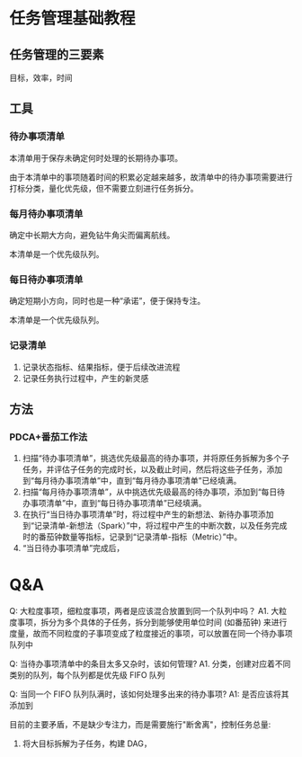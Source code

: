# 任务管理基础教程


## 任务管理的三要素

目标，效率，时间

## 工具

### 待办事项清单

本清单用于保存未确定何时处理的长期待办事项。

由于本清单中的事项随着时间的积累必定越来越多，故清单中的待办事项需要进行打标分类，量化优先级，但不需要立刻进行任务拆分。

### 每月待办事项清单

确定中长期大方向，避免钻牛角尖而偏离航线。

本清单是一个优先级队列。

### 每日待办事项清单

确定短期小方向，同时也是一种“承诺”，便于保持专注。

本清单是一个优先级队列。

### 记录清单
1. 记录状态指标、结果指标，便于后续改进流程
2. 记录任务执行过程中，产生的新灵感


## 方法

### PDCA+番茄工作法

1. 扫描“待办事项清单”，挑选优先级最高的待办事项，并将原任务拆解为多个子任务，并评估子任务的完成时长，以及截止时间，然后将这些子任务，添加到“每月待办事项清单”中，直到“每月待办事项清单”已经填满。
3. 扫描“每月待办事项清单”，从中挑选优先级最高的待办事项，添加到“每日待办事项清单”中，直到“每日待办事项清单”已经填满。
4. 在执行“当日待办事项清单”时，将过程中产生的新想法、新待办事项添加到“记录清单-新想法（Spark）”中，将过程中产生的中断次数，以及任务完成时的番茄钟数量等指标，记录到“记录清单-指标（Metric）”中。
5. “当日待办事项清单”完成后，


# Q&A

Q: 大粒度事项，细粒度事项，两者是应该混合放置到同一个队列中吗？
A1. 大粒度事项，拆分为多个具体的子任务，拆分到能够使用单位时间 (如番茄钟) 来进行度量，故而不同粒度的子事项变成了粒度接近的事项，可以放置在同一个待办事项队列中

Q: 当待办事项清单中的条目太多又杂时，该如何管理?
A1. 分类，创建对应着不同类别的队列，每个队列都是优先级 FIFO 队列

Q: 当同一个 FIFO 队列队满时，该如何处理多出来的待办事项?
A1: 是否应该将其添加到


目前的主要矛盾，不是缺少专注力，而是需要施行"断舍离"，控制任务总量:
1. 将大目标拆解为子任务，构建 DAG，